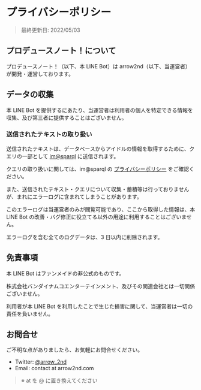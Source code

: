 # プライバシーポリシー

> 最終更新日: 2022/05/03

## プロデュースノート！について

プロデュースノート！（以下、本 LINE Bot）は arrow2nd（以下、当運営者） が開発・運営しております。

## データの収集

本 LINE Bot を提供するにあたり、当運営者は利用者の個人を特定できる情報を収集、及び第三者に提供することはございません。

### 送信されたテキストの取り扱い

送信されたテキストは、データベースからアイドルの情報を取得するために、クエリの一部として [im@sparql](https://sparql.crssnky.xyz/imas/) に送信されます。

クエリの取り扱いに関しては、im@sparql の [プライバシーポリシー](https://crssnky.xyz/ReadMe.html) をご確認ください。

また、送信されたテキスト・クエリについて収集・蓄積等は行っておりませんが、まれにエラーログに含まれてしまうことがあります。

このエラーログは当運営者のみが閲覧可能であり、ここから取得した情報は、本 LINE Bot の改善・バグ修正に役立てる以外の用途に利用することはございません。

エラーログを含む全てのログデータは、3 日以内に削除されます。

## 免責事項

本 LINE Bot はファンメイドの非公式のものです。

株式会社バンダイナムコエンターテインメント、及びその関連会社とは一切関係ございません。

利用者が本 LINE Bot を利用したことで生じた損害に関して、当運営者は一切の責任を負いません。

## お問合せ

ご不明な点がありましたら、お気軽にお問合せください。

- Twitter: [@arrow_2nd](https://twitter.com/arrow_2nd/)
- Email: contact at arrow2nd.com

> ※ at を @ に置き換えてください
